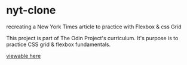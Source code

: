 # nyt-clone
recreating a New York Times article to practice with Flexbox &amp; css Grid

This project is part of The Odin Project's curriculum. It's purpose is to practice CSS grid & flexbox fundamentals.

[viewable here](https://nsars19.github.io/nyt-clone/)
